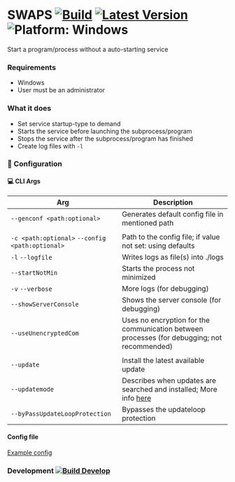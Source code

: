 # SWAPS [![Build](https://img.shields.io/github/workflow/status/litetex/SWAPS/Master%20CI/master)](https://github.com/litetex/SWAPS/actions?query=workflow%3A%22Master+CI%22) [![Latest Version](https://img.shields.io/github/v/release/litetex/SWAPS)](https://github.com/litetex/SWAPS/releases) ![Platform: Windows](https://img.shields.io/badge/windows-supported-5936b0.svg?logo=windows)
Start a program/process without a auto-starting service

### Requirements
* Windows
* User must be an administrator

### What it does
* Set service startup-type to demand
* Starts the service before launching the subprocess/program
* Stops the service after the subprocess/program has finished
* Create log files with ``-l``

### :wrench: Configuration 
#### :computer: CLI Args

| Arg | Description |
| --- | ----------- | 
| ``--genconf <path:optional>`` | Generates default config file in mentioned path  |
| | |
| ``-c <path:optional>`` ``--config <path:optional>`` | Path to the config file; if value not set: using defaults |
| ``-l`` ``--logfile`` | Writes logs as file(s) into ./logs |
| ``--startNotMin`` | Starts the process not minimized |
| ``-v`` ``--verbose`` | More logs (for debugging) |
| ``--showServerConsole`` | Shows the server console (for debugging) |
| ``--useUnencryptedCom`` | Uses no encryption for the communication between processes (for debugging; not recommended) |
| | |
| ``--update`` | Install the latest available update |
| ``--updatemode`` | Describes when updates are searched and installed; More info [here](docs/Updates.md) |
| ``--byPassUpdateLoopProtection`` | Bypasses the updateloop protection |

#### Config file
[Example config](example_config.json)

### Development [![Build Develop](https://img.shields.io/github/workflow/status/litetex/SWAPS/Check%20Build/develop?label=build%20develop)](https://github.com/litetex/SWAPS/actions?query=workflow%3A%22Check+Build%22+branch%3Adevelop)
